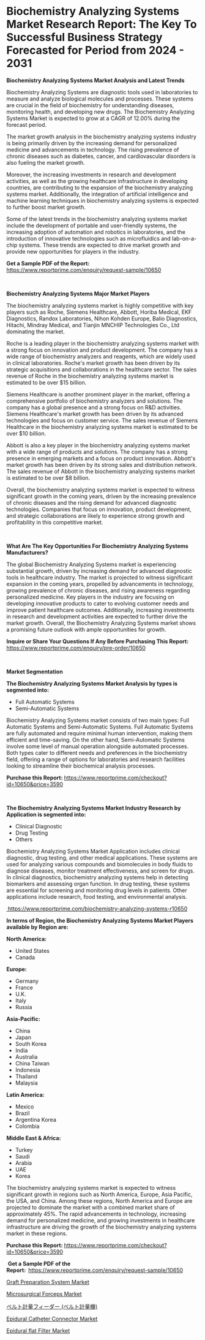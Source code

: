 <p><h1>Biochemistry Analyzing Systems Market Research Report: The Key To Successful Business Strategy Forecasted for Period from 2024 - 2031</h1></p><p><strong>Biochemistry Analyzing Systems Market Analysis and Latest Trends</strong></p>
<p><p>Biochemistry Analyzing Systems are diagnostic tools used in laboratories to measure and analyze biological molecules and processes. These systems are crucial in the field of biochemistry for understanding diseases, monitoring health, and developing new drugs. The Biochemistry Analyzing Systems Market is expected to grow at a CAGR of 12.00% during the forecast period.</p><p>The market growth analysis in the biochemistry analyzing systems industry is being primarily driven by the increasing demand for personalized medicine and advancements in technology. The rising prevalence of chronic diseases such as diabetes, cancer, and cardiovascular disorders is also fueling the market growth.</p><p>Moreover, the increasing investments in research and development activities, as well as the growing healthcare infrastructure in developing countries, are contributing to the expansion of the biochemistry analyzing systems market. Additionally, the integration of artificial intelligence and machine learning techniques in biochemistry analyzing systems is expected to further boost market growth.</p><p>Some of the latest trends in the biochemistry analyzing systems market include the development of portable and user-friendly systems, the increasing adoption of automation and robotics in laboratories, and the introduction of innovative technologies such as microfluidics and lab-on-a-chip systems. These trends are expected to drive market growth and provide new opportunities for players in the industry.</p></p>
<p><strong>Get a Sample PDF of the Report:&nbsp;</strong> <a href="https://www.reportprime.com/enquiry/request-sample/10650">https://www.reportprime.com/enquiry/request-sample/10650</a></p>
<p>&nbsp;</p>
<p><strong>Biochemistry Analyzing Systems Major Market Players</strong></p>
<p><p>The biochemistry analyzing systems market is highly competitive with key players such as Roche, Siemens Healthcare, Abbott, Horiba Medical, EKF Diagnostics, Randox Laboratories, Nihon Kohden Europe, Balio Diagnostics, Hitachi, Mindray Medical, and Tianjin MNCHIP Technologies Co., Ltd dominating the market. </p><p>Roche is a leading player in the biochemistry analyzing systems market with a strong focus on innovation and product development. The company has a wide range of biochemistry analyzers and reagents, which are widely used in clinical laboratories. Roche's market growth has been driven by its strategic acquisitions and collaborations in the healthcare sector. The sales revenue of Roche in the biochemistry analyzing systems market is estimated to be over $15 billion.</p><p>Siemens Healthcare is another prominent player in the market, offering a comprehensive portfolio of biochemistry analyzers and solutions. The company has a global presence and a strong focus on R&D activities. Siemens Healthcare's market growth has been driven by its advanced technologies and focus on customer service. The sales revenue of Siemens Healthcare in the biochemistry analyzing systems market is estimated to be over $10 billion.</p><p>Abbott is also a key player in the biochemistry analyzing systems market with a wide range of products and solutions. The company has a strong presence in emerging markets and a focus on product innovation. Abbott's market growth has been driven by its strong sales and distribution network. The sales revenue of Abbott in the biochemistry analyzing systems market is estimated to be over $8 billion.</p><p>Overall, the biochemistry analyzing systems market is expected to witness significant growth in the coming years, driven by the increasing prevalence of chronic diseases and the rising demand for advanced diagnostic technologies. Companies that focus on innovation, product development, and strategic collaborations are likely to experience strong growth and profitability in this competitive market.</p></p>
<p>&nbsp;</p>
<p><strong>What Are The Key Opportunities For Biochemistry Analyzing Systems Manufacturers?</strong></p>
<p><p>The global Biochemistry Analyzing Systems market is experiencing substantial growth, driven by increasing demand for advanced diagnostic tools in healthcare industry. The market is projected to witness significant expansion in the coming years, propelled by advancements in technology, growing prevalence of chronic diseases, and rising awareness regarding personalized medicine. Key players in the industry are focusing on developing innovative products to cater to evolving customer needs and improve patient healthcare outcomes. Additionally, increasing investments in research and development activities are expected to further drive the market growth. Overall, the Biochemistry Analyzing Systems market shows a promising future outlook with ample opportunities for growth.</p></p>
<p><strong>Inquire or Share Your Questions If Any Before Purchasing This Report:</strong> <a href="https://www.reportprime.com/enquiry/pre-order/10650">https://www.reportprime.com/enquiry/pre-order/10650</a></p>
<p>&nbsp;</p>
<p><strong>Market Segmentation</strong></p>
<p><strong>The Biochemistry Analyzing Systems Market Analysis by types is segmented into:</strong></p>
<p><ul><li>Full Automatic Systems</li><li>Semi-Automatic Systems</li></ul></p>
<p><p>Biochemistry Analyzing Systems market consists of two main types: Full Automatic Systems and Semi-Automatic Systems. Full Automatic Systems are fully automated and require minimal human intervention, making them efficient and time-saving. On the other hand, Semi-Automatic Systems involve some level of manual operation alongside automated processes. Both types cater to different needs and preferences in the biochemistry field, offering a range of options for laboratories and research facilities looking to streamline their biochemical analysis processes.</p></p>
<p><strong>Purchase this Report:&nbsp;</strong><a href="https://www.reportprime.com/checkout?id=10650&price=3590">https://www.reportprime.com/checkout?id=10650&price=3590</a></p>
<p>&nbsp;</p>
<p><strong>The Biochemistry Analyzing Systems Market Industry Research by Application is segmented into:</strong></p>
<p><ul><li>Clinical Diagnostic</li><li>Drug Testing</li><li>Others</li></ul></p>
<p><p>Biochemistry Analyzing Systems Market Application includes clinical diagnostic, drug testing, and other medical applications. These systems are used for analyzing various compounds and biomolecules in body fluids to diagnose diseases, monitor treatment effectiveness, and screen for drugs. In clinical diagnostics, biochemistry analyzing systems help in detecting biomarkers and assessing organ function. In drug testing, these systems are essential for screening and monitoring drug levels in patients. Other applications include research, food testing, and environmental analysis.</p></p>
<p><a href="https://www.reportprime.com/biochemistry-analyzing-systems-r10650">&nbsp;https://www.reportprime.com/biochemistry-analyzing-systems-r10650</a></p>
<p><strong>In terms of Region, the Biochemistry Analyzing Systems Market Players available by Region are:</strong></p>
<p>
    <p> <strong> North America: </strong>
        <ul>
            <li>United States</li>
            <li>Canada</li>
        </ul>
        </p> 
    <p> <strong> Europe: </strong>
        <ul>
            <li>Germany</li>
            <li>France</li>
            <li>U.K.</li>
            <li>Italy</li>
            <li>Russia</li>
        </ul>
        </p> 
    <p> <strong> Asia-Pacific: </strong>
        <ul>
            <li>China</li>
            <li>Japan</li>
            <li>South Korea</li>
            <li>India</li>
            <li>Australia</li>
            <li>China Taiwan</li>
            <li>Indonesia</li>
            <li>Thailand</li>
            <li>Malaysia</li>
        </ul>
        </p> 
    <p> <strong> Latin America: </strong>
        <ul>
            <li>Mexico</li>
            <li>Brazil</li>
            <li>Argentina Korea</li>
            <li>Colombia</li>
        </ul>
        </p> 
    <p> <strong> Middle East & Africa: </strong>
        <ul>
            <li>Turkey</li>
            <li>Saudi</li>
            <li>Arabia</li>
            <li>UAE</li>
            <li>Korea</li>
        </ul>
    </p>
    </p>
<p><p>The biochemistry analyzing systems market is expected to witness significant growth in regions such as North America, Europe, Asia Pacific, the USA, and China. Among these regions, North America and Europe are projected to dominate the market with a combined market share of approximately 45%. The rapid advancements in technology, increasing demand for personalized medicine, and growing investments in healthcare infrastructure are driving the growth of the biochemistry analyzing systems market in these regions.</p></p>
<p><strong>Purchase this Report: </strong><a href="https://www.reportprime.com/checkout?id=10650&price=3590">https://www.reportprime.com/checkout?id=10650&price=3590</a></p>
<p>&nbsp;<strong>Get a Sample PDF of the Report:&nbsp;&nbsp;</strong><a href="https://www.reportprime.com/enquiry/request-sample/10650">https://www.reportprime.com/enquiry/request-sample/10650</a></p>
<p><strong></strong></p>
<p><p><a href="https://github.com/riwar777/Market-Research-Report-List-2/blob/main/graft-preparation-system-market.md">Graft Preparation System Market</a></p><p><a href="https://github.com/IkeSchumm04/Market-Research-Report-List-1/blob/main/microsurgical-forceps-market.md">Microsurgical Forceps Market</a></p><p><a href="https://github.com/SimeonBode1/Market-Research-Report-List-2/blob/main/843297886195.md">ベルト計量フィーダー (ベルト計量機)</a></p><p><a href="https://github.com/indrystar/Market-Research-Report-List-4/blob/main/epidural-catheter-connector-market.md">Epidural Catheter Connector Market</a></p><p><a href="https://github.com/AKSHATREPORTPRIME/Market-Research-Report-List-6/blob/main/epidural-flat-filter-market.md">Epidural flat Filter Market</a></p></p>